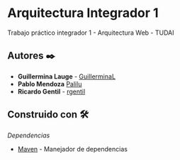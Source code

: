 # Arquitectura Integrador 1

Trabajo práctico integrador 1 - Arquitectura Web - TUDAI

## Autores ✒️

* **Guillermina Lauge** - [GuillerminaL](https://github.com/GuillerminaL)
* **Pablo Mendoza** [Palilu](https://github.com/Palilu)
* **Ricardo Gentil** - [rgentil](https://github.com/rgentil)

## Construido con 🛠️

_Dependencias_

* [Maven](https://maven.apache.org/) - Manejador de dependencias